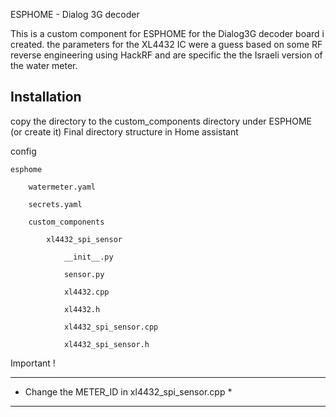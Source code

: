ESPHOME - Dialog 3G decoder 

This is a custom component for ESPHOME for the Dialog3G decoder board i created. 
the parameters for the XL4432 IC were a guess based on some RF reverse engineering using HackRF
and are specific the the Israeli version of the water meter. 

Installation
--------------
copy the directory to the custom_components directory under ESPHOME (or create it)
Final directory structure in Home assistant 

config

	esphome
 
		watermeter.yaml
  
		secrets.yaml
  
		custom_components
  
			xl4432_spi_sensor
   
				__init__.py
    
				sensor.py
    
				xl4432.cpp
    
				xl4432.h
    
				xl4432_spi_sensor.cpp
    
				xl4432_spi_sensor.h
    


Important !
************************************************
* Change the METER_ID in xl4432_spi_sensor.cpp *
************************************************
